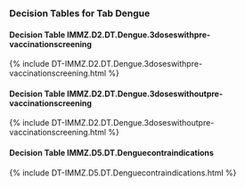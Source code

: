 ### Decision Tables for Tab  Dengue
#### Decision Table IMMZ.D2.DT.Dengue.3doseswithpre-vaccinationscreening
{% include DT-IMMZ.D2.DT.Dengue.3doseswithpre-vaccinationscreening.html %}
#### Decision Table IMMZ.D2.DT.Dengue.3doseswithoutpre-vaccinationscreening
{% include DT-IMMZ.D2.DT.Dengue.3doseswithoutpre-vaccinationscreening.html %}
#### Decision Table IMMZ.D5.DT.Denguecontraindications
{% include DT-IMMZ.D5.DT.Denguecontraindications.html %}

